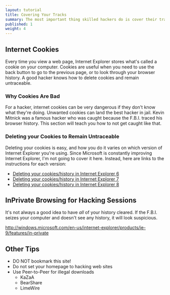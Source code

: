 ```yaml
---
layout: tutorial
title: Covering Your Tracks
summary: The most important thing skilled hackers do is cover their tracks. This article talks about how to hack people and servers without getting caught!
published: 1
weight: 4
---
```

## Internet Cookies ##

Every time you view a web page, Internet Explorer stores what's called a cookie on your computer. Cookies are useful when you need to use the back button to go to the previous page, or to look through your browser history. A good hacker knows how to delete cookies and remain untraceable.



### Why Cookies Are Bad ###

For a hacker, internet cookies can be very dangerous if they don't know what they're doing.  Unwanted cookies can land the best hacker in jail. Kevin Mitnick was a famous hacker who was caught because the F.B.I. traced his browser history. This section will teach you how to not get caught like that.

### Deleting your Cookies to Remain Untraceable ###

Deleting your cookies is easy, and how you do it varies on which version of Internet Explorer you're using. Since Microsoft is constantly improving Internet Explorer, I'm not going to cover it here. Instead, here are links to the instructions for each version:

* <a target="_blank" title="Deleting your cookies/history in Internet Explorer 6" href="#">Deleting your cookies/history in Internet Explorer 6</a>
* <a target="_blank" title="Deleting your cookies/history in Internet Explorer 7" href="#">Deleting your cookies/history in Internet Explorer 7</a>
* <a target="_blank" title="Deleting your cookies/history in Internet Explorer 8" href="#">Deleting your cookies/history in Internet Explorer 8</a>

## InPrivate Browsing for Hacking Sessions ##

It's not always a good idea to have *all* of your history cleared. If the F.B.I. seizes your computer and doesn't see any history, it will look suspicious.

http://windows.microsoft.com/en-us/internet-explorer/products/ie-9/features/in-private

## Other Tips ##

* DO NOT bookmark this site!
* Do not set your homepage to hacking web sites
* Use Peer-to-Peer for illegal downloads
   * KaZaA
   * BearShare
   * LimeWire
